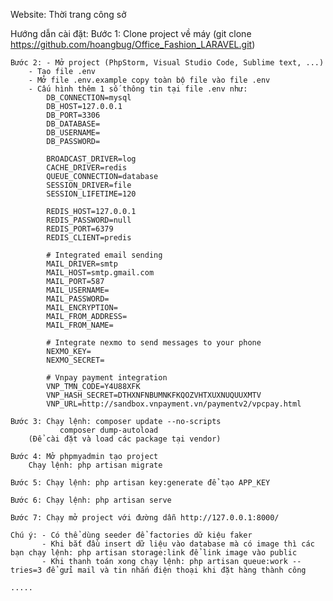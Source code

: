 Website: Thời trang công sở

Hướng dẫn cài đặt:
	Bước 1: Clone project về máy
		(git clone https://github.com/hoangbug/Office_Fashion_LARAVEL.git)

	Bước 2: - Mở project (PhpStorm, Visual Studio Code, Sublime text, ...)
		- Tạo file .env
		- Mở file .env.example copy toàn bộ file vào file .env
		- Cấu hình thêm 1 số thông tin tại file .env như:
			DB_CONNECTION=mysql
			DB_HOST=127.0.0.1
			DB_PORT=3306
			DB_DATABASE=
			DB_USERNAME=
			DB_PASSWORD=

			BROADCAST_DRIVER=log
			CACHE_DRIVER=redis
			QUEUE_CONNECTION=database
			SESSION_DRIVER=file
			SESSION_LIFETIME=120

			REDIS_HOST=127.0.0.1
			REDIS_PASSWORD=null
			REDIS_PORT=6379
			REDIS_CLIENT=predis

			# Integrated email sending
			MAIL_DRIVER=smtp
			MAIL_HOST=smtp.gmail.com
			MAIL_PORT=587
			MAIL_USERNAME=
			MAIL_PASSWORD=
			MAIL_ENCRYPTION=
			MAIL_FROM_ADDRESS=
			MAIL_FROM_NAME=

			# Integrate nexmo to send messages to your phone
			NEXMO_KEY=
			NEXMO_SECRET=

			# Vnpay payment integration
			VNP_TMN_CODE=Y4U88XFK
			VNP_HASH_SECRET=DTHXNFNBUMNKFKQOZVHTXUXNUQUUXMTV
			VNP_URL=http://sandbox.vnpayment.vn/paymentv2/vpcpay.html

	Bước 3: Chạy lệnh: composer update --no-scripts
			   composer dump-autoload
		(Để cài đặt và load các package tại vendor)

	Bước 4: Mở phpmyadmin tạo project
		Chạy lệnh: php artisan migrate

	Bước 5: Chạy lệnh: php artisan key:generate để tạo APP_KEY

	Bước 6: Chạy lệnh: php artisan serve
	
	Bước 7: Chạy mở project với đường dẫn http://127.0.0.1:8000/

	Chú ý: - Có thể dùng seeder để factories dữ kiệu faker
	       - Khi bắt đầu insert dữ liệu vào database mà có image thì các bạn chạy lệnh: php artisan storage:link để link image vào public
	       - Khi thanh toán xong chạy lệnh: php artisan queue:work --tries=3 để gửi mail và tin nhắn điện thoại khi đặt hàng thành công

	.....



